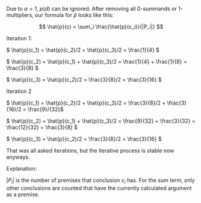 Due to $\alpha=1$, $p(d)$ can be ignored. After removing all 0-summands or 1-multipliers, our formula
for $\hat{p}$ looks like this:

$$ \hat{p}(c) = \sum_i \frac{\hat{p}(c_i)}{|P_i|} $$

Iteration 1: 

$ \hat{p}(c_1) = \hat{p}(c_2)/2 + \hat{p}(c_3)/2 = \frac{1}{4} $

$ \hat{p}(c_2) = \hat{p}(c_1) + \hat{p}(c_3)/2 = \frac{1}{4} + \frac{1}{8} = \frac{3}{8} $

$ \hat{p}(c_3) = \hat{p}(c_2)/2 = \frac{3}{8}/2 = \frac{3}{16} $

Iteration 2

$ \hat{p}(c_1) = \hat{p}(c_2)/2 + \hat{p}(c_3)/2 = \frac{3}{8}/2 + \frac{3}{16}/2 = \frac{9}/{32}$

$ \hat{p}(c_2) = \hat{p}(c_1) + \hat{p}(c_3)/2 = \frac{9}{32} + \frac{3}{32} = \frac{12}{32} = \frac{3}{8} $

$ \hat{p}(c_3) = \hat{p}(c_2)/2 = \frac{3}{8}/2 = \frac{3}{16} $

That was all asked iterations, but the iterative process is stable now anyways.

Explanation:

$|P_i|$ is the number of premises that conclusion $c_i$ has.
For the sum term, only other conclusions are counted that have the currently
calculated argument as a premise.
